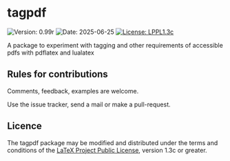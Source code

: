 # tagpdf

![Version: 0.99r](https://img.shields.io/badge/current_version-0.99r-blue.svg?style=flat-square)
![Date: 2025-06-25](https://img.shields.io/badge/date-2025--06--25-blue.svg?style=flat-square)
[![License: LPPL1.3c ](https://img.shields.io/badge/license-LPPL1.3c-blue.svg?style=flat-square)](https://ctan.org/license/lppl1.3c)

A package to experiment with tagging and other requirements of accessible pdfs with pdflatex and lualatex

## Rules for contributions

Comments, feedback, examples are welcome. 

Use the issue tracker, send a mail or make a pull-request.

## Licence

The tagpdf package may be modified and distributed under the terms and conditions of the 
[LaTeX Project Public License](https://www.latex-project.org/lppl/), version 1.3c or greater.
 

